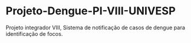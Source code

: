 # Projeto-Dengue-PI-VIII-UNIVESP
 Projeto integrador VIII, Sistema de notificação de casos de dengue para identificação de focos.
